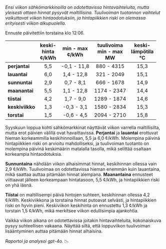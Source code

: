 *Ensi viikon sähkömarkkinoilla on odotettavissa hintavaihteluita, mutta yleisesti ottaen hinnat pysyvät maltillisina. Tuulivoiman tuotannon vaihtelut vaikuttavat viikon hintaodotuksiin, ja hintapiikkien riski on olemassa erityisesti viikon alkupuolella.*

Ennuste päivitettiin torstaina klo 12:06.

|             | keski-<br>hinta<br>¢/kWh | min - max<br>¢/kWh | tuulivoima<br>min - max<br>MW | keski-<br>lämpötila<br>°C |
|:-------------|:----------------:|:----------------:|:-------------:|:-------------:|
| **perjantai**  | 5,5              | -0,1 - 11,8      | 880 - 4315    | 15,3          |
| **lauantai**  | 6,0              | 1,4 - 12,8       | 321 - 2049    | 15,1          |
| **sunnuntai** | 2,9              | 0,7 - 8,1        | 666 - 1678    | 14,9          |
| **maanantai** | 5,5              | 1,1 - 12,8       | 1174 - 2347   | 14,4          |
| **tiistai**   | 4,2              | 1,7 - 9,0        | 1289 - 1874   | 14,6          |
| **keskiviikko** | 1,3              | -0,3 - 3,1       | 1580 - 2834   | 15,3          |
| **torstai**   | 1,5              | -0,6 - 4,5       | 2094 - 2710   | 15,8          |

Syyskuun loppua kohti sähkömarkkinat näyttävät viikon varrella maltillisilta, mutta erot päivien välillä ovat havaittavissa. **Perjantai** ja **lauantai** erottuvat hieman korkeammilla keskihinnoillaan, 5,5 ja 6,0 ¢/kWh. Molempina päivinä hintapiikkien riski on arvioitu mahdolliseksi, ja tuulivoiman tuotanto on molempina päivinä keskimäärin matalalla tasolla, mikä selittää osaltaan korkeampia hintaodotuksia.

**Sunnuntaina** nähdään viikon alhaisimmat hinnat, keskihinnan ollessa vain 2,9 ¢/kWh. Tuulivoimaa on odotettavissa hieman enemmän kuin lauantaina, mikä saattaa auttaa pitämään hinnat alempana. **Maanantaina** ennusteet viittaavat jälleen korkeampaan hintatasoon, 5,5 ¢/kWh, ja hintapiikkien riski on yhä läsnä.

**Tiistai** on maltillisempi päivä hintojen suhteen, keskihinnan ollessa 4,2 ¢/kWh. Keskiviikkona ja torstaina hinnat putoavat selvästi, ja hintapiikkien riski on hyvin pieni. Keskiviikon keskihinta on ennustettu 1,3 ¢/kWh ja torstain 1,5 ¢/kWh, mikä merkitsee viikon edullisimpia ajankohtia.

Vaikka viikon aikana on odotettavissa joitakin hintavaihteluita, kokonaiskuva pysyy suhteellisen vakaana. Näyttää siltä, että loppuviikon tuulivoiman lisääntyminen auttaa pitämään hinnat alhaisina.

*Raportoi ja analysoi gpt-4o.* 📉
